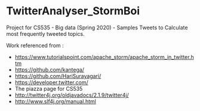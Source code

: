 # TwitterAnalyser_StormBoi
Project for CS535 - Big data (Spring 2020) - Samples Tweets to Calculate most frequently tweeted topics.

Work referenced from :
- https://www.tutorialspoint.com/apache_storm/apache_storm_in_twitter.htm
- https://github.com/kantega/
- https://github.com/HariSurayagari/
- https://developer.twitter.com/
- The piazza page for CS535
- http://twitter4j.org/oldjavadocs/2.1.9/twitter4j/
- http://www.slf4j.org/manual.html
